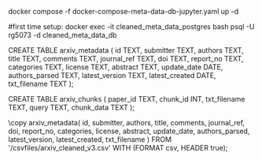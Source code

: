 docker compose -f docker-compose-meta-data-db-jupyter.yaml up -d

#first time setup:
 docker exec -it cleaned_meta_data_postgres bash
 psql -U rg5073 -d cleaned_meta_data_db

 CREATE TABLE arxiv_metadata (
    id TEXT,
    submitter TEXT,
    authors TEXT,
    title TEXT,
    comments TEXT,
    journal_ref TEXT,
    doi TEXT,
    report_no TEXT,
    categories TEXT,
    license TEXT,
    abstract TEXT,
    update_date DATE,
    authors_parsed TEXT,
    latest_version TEXT,
    latest_created DATE,
    txt_filename TEXT
);

CREATE TABLE arxiv_chunks (
    paper_id TEXT,
    chunk_id INT,
    txt_filename TEXT,
    query TEXT,
    chunk_data TEXT
);

\copy arxiv_metadata(
    id, submitter, authors, title, comments, journal_ref, doi, report_no,
    categories, license, abstract, update_date, authors_parsed, latest_version, latest_created, txt_filename
)
FROM '/csvfiles/arxiv_cleaned_v3.csv'
WITH (FORMAT csv, HEADER true);



